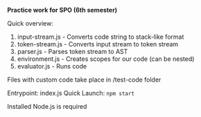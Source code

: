 **Practice work for SPO (6th semester)**

Quick overview:

  1. input-stream.js - Converts code string to stack-like format
  2. token-stream.js - Converts input stream to token stream
  3. parser.js       - Parses token stream to AST
  4. environment.js  - Creates scopes for our code (can be nested)
  5. evaluator.js    - Runs code

Files with custom code take place in /test-code folder

Entrypoint: index.js
Quick Launch: ```npm start```

Installed Node.js is required
